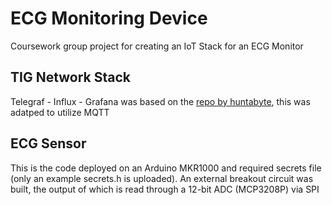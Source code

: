 # ECG Monitoring Device
Coursework group project for creating an IoT Stack for an ECG Monitor

## TIG Network Stack
Telegraf - Influx - Grafana was based on the [repo by huntabyte](https://github.com/huntabyte/tig-stack), this was adatped to utilize MQTT

## ECG Sensor
This is the code deployed on an Arduino MKR1000 and required secrets file (only an example secrets.h is uploaded). An external breakout circuit was built, the output of which is read through a 12-bit ADC (MCP3208P) via SPI
